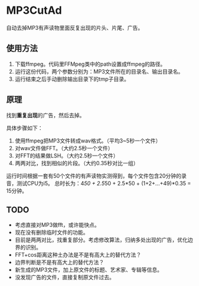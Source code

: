 # MP3CutAd
自动去掉MP3有声读物里面反复出现的片头、片尾、广告。

## 使用方法
1. 下载ffmpeg。代码里FFMpeg类中的path设置成ffmpeg的路径。
2. 运行这份代码，两个参数分别为：MP3文件所在的目录名、输出目录名。
3. 运行结束之后手动删除输出目录下的tmp子目录。

## 原理
找到**重复出现**的广告，然后去掉。

具体步骤如下：

1. 使用ffmpeg把MP3文件转成wav格式。（平均3~5秒一个文件）
2. 对wav文件做FFT。（大约2.5秒一个文件）
3. 对FFT的结果做LSH。（大约2.5秒一个文件）
4. 两两对比，找到相似的片段。（大约0.35秒对比一组）

运行时间根据一套有50个文件的有声读物实测得到，每个文件包含20分钟的录音，测试CPU为i5。
总时长为：4*50 + 2.5*50 + 2.5*50 + (1+2+...+49)*0.35 = 15分钟。


## TODO
* 考虑直接对MP3做fft，或许能快点。
* 现在没有删除临时文件的功能。
* 目前是两两对比，找重复部分。考虑修改算法，归纳多处出现的广告，优化边界的识别。
* FFT+cos距离这种土办法是不是有高大上的替代方法？
* 边界判断是不是有高大上的替代方法？
* 新生成的MP3文件，加上原文件的标题、艺术家、专辑等信息。
* 没发现广告的文件，直接复制原文件过去。

